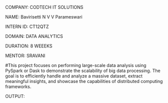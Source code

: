 COMPANY: CODTECH IT SOLUTIONS

NAME: Bavirisetti N V V Parameswari

INTERN ID: CT12QTZ

DOMAIN: DATA ANALYTICS

DURATION: 8 WEEEKS

MENTOR: SRAVANI

#This project focuses on performing large-scale data analysis using PySpark or Dask to demonstrate the scalability of big data processing. The goal is to efficiently handle and analyze a massive dataset, extract meaningful insights, and showcase the capabilities of distributed computing frameworks.

OUTPUT: 
